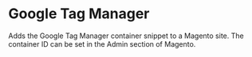 Google Tag Manager
==================

Adds the Google Tag Manager container snippet to a Magento site. The container ID can be set in the Admin section of Magento.
